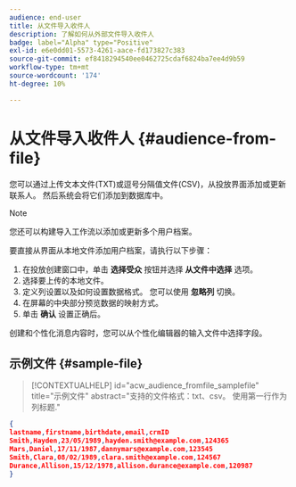 ```yaml
---
audience: end-user
title: 从文件导入收件人
description: 了解如何从外部文件导入收件人
badge: label="Alpha" type="Positive"
exl-id: e6e0dd01-5573-4261-aace-fd173827c383
source-git-commit: ef8418294540ee0462725cdaf6824ba7ee4d9b59
workflow-type: tm+mt
source-wordcount: '174'
ht-degree: 10%

---
```


# 从文件导入收件人 {#audience-from-file}

您可以通过上传文本文件(TXT)或逗号分隔值文件(CSV)，从投放界面添加或更新联系人。 然后系统会将它们添加到数据库中。

>[!NOTE]
>
>您还可以构建导入工作流以添加或更新多个用户档案。


要直接从界面从本地文件添加用户档案，请执行以下步骤：

1. 在投放创建窗口中，单击 **选择受众** 按钮并选择 **从文件中选择** 选项。
1. 选择要上传的本地文件。
1. 定义列设置以及如何设置数据格式。 您可以使用 **忽略列** 切换。
1. 在屏幕的中央部分预览数据的映射方式。
1. 单击 **确认** 设置正确后。

创建和个性化消息内容时，您可以从个性化编辑器的输入文件中选择字段。

## 示例文件 {#sample-file}

>[!CONTEXTUALHELP]
>id="acw_audience_fromfile_samplefile"
>title="示例文件"
>abstract="支持的文件格式：txt、csv。 使用第一行作为列标题."


```json
{
lastname,firstname,birthdate,email,crmID
Smith,Hayden,23/05/1989,hayden.smith@example.com,124365
Mars,Daniel,17/11/1987,dannymars@example.com,123545
Smith,Clara,08/02/1989,clara.smith@example.com,124567
Durance,Allison,15/12/1978,allison.durance@example.com,120987
}
```
